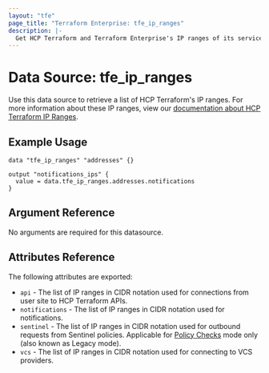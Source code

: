 ```yaml
---
layout: "tfe"
page_title: "Terraform Enterprise: tfe_ip_ranges"
description: |-
  Get HCP Terraform and Terraform Enterprise's IP ranges of its services
---
```


# Data Source: tfe_ip_ranges

Use this data source to retrieve a list of HCP Terraform's IP ranges. For more information about these IP ranges, view our [documentation about HCP Terraform IP Ranges](https://developer.hashicorp.com/terraform/cloud-docs/architectural-details/ip-ranges).

## Example Usage

```hcl
data "tfe_ip_ranges" "addresses" {}

output "notifications_ips" {
  value = data.tfe_ip_ranges.addresses.notifications
}
```

## Argument Reference

No arguments are required for this datasource.

## Attributes Reference

The following attributes are exported:

* `api` - The list of IP ranges in CIDR notation used for connections from user site to HCP Terraform APIs.
* `notifications` - The list of IP ranges in CIDR notation used for notifications.
* `sentinel` - The list of IP ranges in CIDR notation used for outbound requests from Sentinel policies. Applicable for [Policy Checks](https://developer.hashicorp.com/terraform/cloud-docs/policy-enforcement/manage-policy-sets#policy-checks) mode only (also known as Legacy mode). 
* `vcs` - The list of IP ranges in CIDR notation used for connecting to VCS providers.
